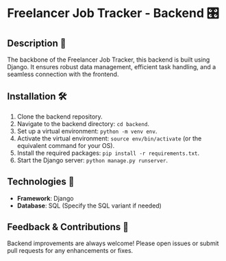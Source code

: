 # Freelancer Job Tracker - Backend 🎛️

## Description 📝
The backbone of the Freelancer Job Tracker, this backend is built using Django. It ensures robust data management, efficient task handling, and a seamless connection with the frontend.

## Installation 🛠️
1. Clone the backend repository.
2. Navigate to the backend directory: `cd backend`.
3. Set up a virtual environment: `python -m venv env`.
4. Activate the virtual environment: `source env/bin/activate` (or the equivalent command for your OS).
5. Install the required packages: `pip install -r requirements.txt`.
6. Start the Django server: `python manage.py runserver`.

## Technologies 🧰
- **Framework**: Django
- **Database**: SQL (Specify the SQL variant if needed)

## Feedback & Contributions 🤝
Backend improvements are always welcome! Please open issues or submit pull requests for any enhancements or fixes.
